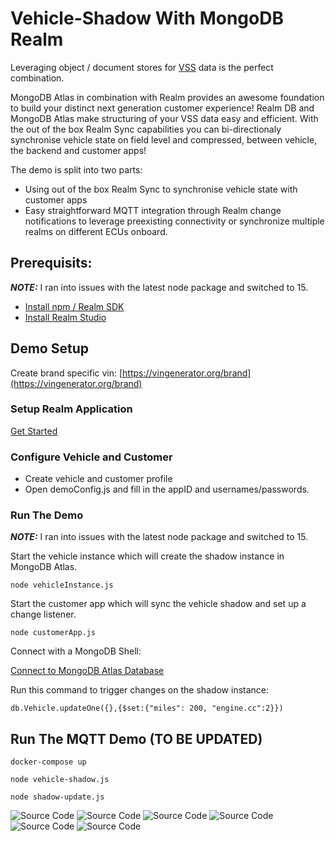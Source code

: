 # Vehicle-Shadow With MongoDB Realm

Leveraging object / document stores for [VSS](https://covesa.github.io/vehicle_signal_specification/introduction/overview/) data is the perfect combination.

MongoDB Atlas in combination with Realm provides an awesome foundation to build your distinct next generation customer experience! Realm DB and MongoDB Atlas make structuring of your VSS data easy and efficient.
With the out of the box Realm Sync capabilities you can bi-directionaly synchronise vehicle state on field level and compressed, between vehicle, the backend and customer apps!

The demo is split into two parts:
- Using out of the box Realm Sync to synchronise vehicle state with customer apps
- Easy straightforward MQTT integration through Realm change notifications to leverage preexisting connectivity or synchronize multiple realms on different ECUs onboard.

## Prerequisits:

**_NOTE:_**  I ran into issues with the latest node package and switched to 15.

* [Install npm / Realm SDK](https://docs.mongodb.com/realm/sdk/node/)
* [Install Realm Studio](https://docs.mongodb.com/realm/studio/)

## Demo Setup

Create brand specific vin: [https://vingenerator.org/brand](https://vingenerator.org/brand)

### Setup Realm Application
[Get Started](https://docs.mongodb.com/realm/sync/get-started/)

### Configure Vehicle and Customer

- Create vehicle and customer profile
- Open demoConfig.js and fill in the appID and usernames/passwords.

### Run The Demo

**_NOTE:_**  I ran into issues with the latest node package and switched to 15.

Start the vehicle instance which will create the shadow instance in MongoDB Atlas.

```node vehicleInstance.js```

Start the customer app which will sync the vehicle shadow and set up a change listener.

```node customerApp.js```

Connect with a MongoDB Shell: 

[Connect to MongoDB Atlas Database](https://docs.atlas.mongodb.com/connect-to-cluster/#use-the-connect-to-your-cluster-dialog-to-connect-to-your-cluster)

Run this command to trigger changes on the shadow instance:

```db.Vehicle.updateOne({},{$set:{"miles": 200, "engine.cc":2}})```


## Run The MQTT Demo (TO BE UPDATED)

```docker-compose up```

```node vehicle-shadow.js```

```node shadow-update.js```


![Source Code](/media/0_VisualStudio_SourceCode.png)
![Source Code](/media/1_RealmStudio_Empty.png)
![Source Code](/media/2_Shell_StartApp.png)
![Source Code](/media/3_RealmStudio_CarCreated.png)
![Source Code](/media/4_RealmStudio_CarModified.png)
![Source Code](/media/5_Shell_ChangeModifications.png)
